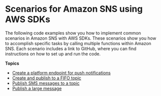 # Scenarios for Amazon SNS using AWS SDKs<a name="service_code_examples_scenarios"></a>

The following code examples show you how to implement common scenarios in Amazon SNS with AWS SDKs\. These scenarios show you how to accomplish specific tasks by calling multiple functions within Amazon SNS\. Each scenario includes a link to GitHub, where you can find instructions on how to set up and run the code\.

**Topics**
+ [Create a platform endpoint for push notifications](example_sns_CreatePlatformEndpoint_section.md)
+ [Create and publish to a FIFO topic](example_sns_PublishFifoTopic_section.md)
+ [Publish SMS messages to a topic](example_sns_UsageSmsTopic_section.md)
+ [Publish a large message](example_sns_PublishLargeMessage_section.md)